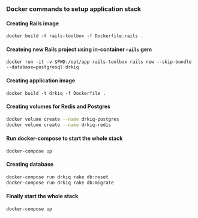 ### Docker commands to setup application stack

#### Creating Rails image
`docker build -t rails-toolbox -f Dockerfile.rails .`

#### Createing new Rails project using in-container `rails` gem
`docker run -it -v $PWD:/opt/app rails-toolbox rails new --skip-bundle --database=postgresql drkiq`

#### Creating application image
`docker build -t drkiq -f Dockerfile .`

#### Creating volumes for Redis and Postgres
```bash
docker volume create --name drkiq-postgres
docker volume create --name drkiq-redis
```

#### Run docker-compose to start the whole stack
`docker-compose up`

#### Creating database
```bash
docker-compose run drkiq rake db:reset
docker-compose run drkiq rake db:migrate
```

#### Finally start the whole stack
`docker-compose up`
